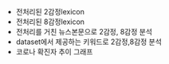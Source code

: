 - 전처리된 2감정lexicon
- 전처리된 8감정lexicon
- 전처리를 거친 뉴스본문으로 2감정, 8감정 분석
- dataset에서 제공하는 키워드로 2감정,8감정 분석
- 코로나 확진자 추이 그래프
